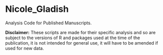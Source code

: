 # Nicole_Gladish
Analysis Code for Published Manuscripts. 

**Disclaimer:** These scripts are made for their specific analysis and so are subject to the versions of R and packages used at the time of the publication, it is not intended for general use, it will have to be amended if used for new data.